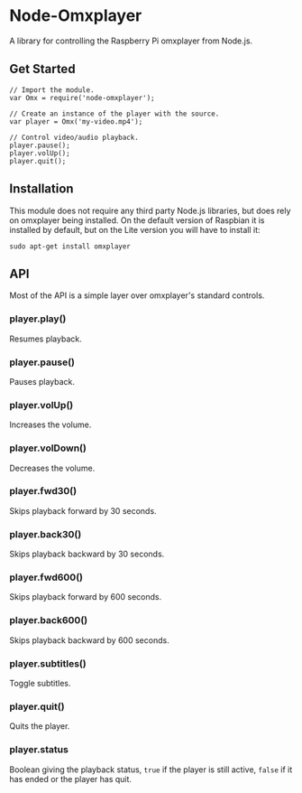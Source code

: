 # Node-Omxplayer

A library for controlling the Raspberry Pi omxplayer from Node.js.

## Get Started

```
// Import the module.
var Omx = require('node-omxplayer');

// Create an instance of the player with the source.
var player = Omx('my-video.mp4');

// Control video/audio playback.
player.pause();
player.volUp();
player.quit();
```

## Installation

This module does not require any third party Node.js libraries, but does rely on omxplayer being installed. On the default version of Raspbian it is installed by default, but on the Lite version you will have to install it:

```
sudo apt-get install omxplayer
```

## API

Most of the API is a simple layer over omxplayer's standard controls.

### player.play()

Resumes playback.

### player.pause()

Pauses playback.

### player.volUp()

Increases the volume.

### player.volDown()

Decreases the volume.

### player.fwd30()

Skips playback forward by 30 seconds.

### player.back30()

Skips playback backward by 30 seconds.

### player.fwd600()

Skips playback forward by 600 seconds.

### player.back600()

Skips playback backward by 600 seconds.

### player.subtitles()

Toggle subtitles.

### player.quit()

Quits the player.

### player.status

Boolean giving the playback status, `true` if the player is still active, `false` if it has ended or the player has quit.
